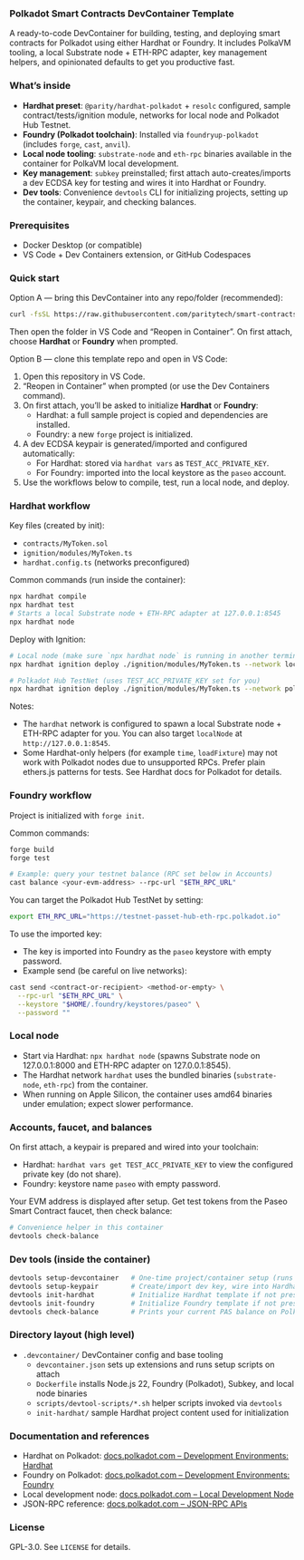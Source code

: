 ### Polkadot Smart Contracts DevContainer Template

A ready-to-code DevContainer for building, testing, and deploying smart contracts for Polkadot using either Hardhat or Foundry. It includes PolkaVM tooling, a local Substrate node + ETH-RPC adapter, key management helpers, and opinionated defaults to get you productive fast.

### What’s inside
- **Hardhat preset**: `@parity/hardhat-polkadot` + `resolc` configured, sample contract/tests/ignition module, networks for local node and Polkadot Hub Testnet.
- **Foundry (Polkadot toolchain)**: Installed via `foundryup-polkadot` (includes `forge`, `cast`, `anvil`).
- **Local node tooling**: `substrate-node` and `eth-rpc` binaries available in the container for PolkaVM local development.
- **Key management**: `subkey` preinstalled; first attach auto-creates/imports a dev ECDSA key for testing and wires it into Hardhat or Foundry.
- **Dev tools**: Convenience `devtools` CLI for initializing projects, setting up the container, keypair, and checking balances.

### Prerequisites
- Docker Desktop (or compatible)
- VS Code + Dev Containers extension, or GitHub Codespaces

### Quick start

Option A — bring this DevContainer into any repo/folder (recommended):

```bash
curl -fsSL https://raw.githubusercontent.com/paritytech/smart-contracts-devcontainer/main/.devcontainer/fetch-devcontainer.sh | bash -s --
```

Then open the folder in VS Code and “Reopen in Container”. On first attach, choose **Hardhat** or **Foundry** when prompted.

Option B — clone this template repo and open in VS Code:
1. Open this repository in VS Code.
2. “Reopen in Container” when prompted (or use the Dev Containers command).
3. On first attach, you’ll be asked to initialize **Hardhat** or **Foundry**:
   - Hardhat: a full sample project is copied and dependencies are installed.
   - Foundry: a new `forge` project is initialized.
4. A dev ECDSA keypair is generated/imported and configured automatically:
   - For Hardhat: stored via `hardhat vars` as `TEST_ACC_PRIVATE_KEY`.
   - For Foundry: imported into the local keystore as the `paseo` account.
5. Use the workflows below to compile, test, run a local node, and deploy.

### Hardhat workflow
Key files (created by init):
- `contracts/MyToken.sol`
- `ignition/modules/MyToken.ts`
- `hardhat.config.ts` (networks preconfigured)

Common commands (run inside the container):
```bash
npx hardhat compile
npx hardhat test
# Starts a local Substrate node + ETH-RPC adapter at 127.0.0.1:8545
npx hardhat node
```

Deploy with Ignition:
```bash
# Local node (make sure `npx hardhat node` is running in another terminal)
npx hardhat ignition deploy ./ignition/modules/MyToken.ts --network localNode

# Polkadot Hub TestNet (uses TEST_ACC_PRIVATE_KEY set for you)
npx hardhat ignition deploy ./ignition/modules/MyToken.ts --network polkadotHubTestnet
```

Notes:
- The `hardhat` network is configured to spawn a local Substrate node + ETH-RPC adapter for you. You can also target `localNode` at `http://127.0.0.1:8545`.
- Some Hardhat-only helpers (for example `time`, `loadFixture`) may not work with Polkadot nodes due to unsupported RPCs. Prefer plain ethers.js patterns for tests. See Hardhat docs for Polkadot for details.

### Foundry workflow
Project is initialized with `forge init`.

Common commands:
```bash
forge build
forge test

# Example: query your testnet balance (RPC set below in Accounts)
cast balance <your-evm-address> --rpc-url "$ETH_RPC_URL"
```

You can target the Polkadot Hub TestNet by setting:
```bash
export ETH_RPC_URL="https://testnet-passet-hub-eth-rpc.polkadot.io"
```

To use the imported key:
- The key is imported into Foundry as the `paseo` keystore with empty password.
- Example send (be careful on live networks):
```bash
cast send <contract-or-recipient> <method-or-empty> \
  --rpc-url "$ETH_RPC_URL" \
  --keystore "$HOME/.foundry/keystores/paseo" \
  --password ""
```

### Local node
- Start via Hardhat: `npx hardhat node` (spawns Substrate node on 127.0.0.1:8000 and ETH-RPC adapter on 127.0.0.1:8545).
- The Hardhat network `hardhat` uses the bundled binaries (`substrate-node`, `eth-rpc`) from the container.
- When running on Apple Silicon, the container uses amd64 binaries under emulation; expect slower performance.

### Accounts, faucet, and balances
On first attach, a keypair is prepared and wired into your toolchain:
- Hardhat: `hardhat vars get TEST_ACC_PRIVATE_KEY` to view the configured private key (do not share).
- Foundry: keystore name `paseo` with empty password.

Your EVM address is displayed after setup. Get test tokens from the Paseo Smart Contract faucet, then check balance:
```bash
# Convenience helper in this container
devtools check-balance
```

### Dev tools (inside the container)
```bash
devtools setup-devcontainer   # One-time project/container setup (runs automatically on attach)
devtools setup-keypair        # Create/import dev key, wire into Hardhat/Foundry, print faucet hint
devtools init-hardhat         # Initialize Hardhat template if not present
devtools init-foundry         # Initialize Foundry template if not present
devtools check-balance        # Prints your current PAS balance on Polkadot Hub TestNet
```

### Directory layout (high level)
- `.devcontainer/` DevContainer config and base tooling
  - `devcontainer.json` sets up extensions and runs setup scripts on attach
  - `Dockerfile` installs Node.js 22, Foundry (Polkadot), Subkey, and local node binaries
  - `scripts/devtool-scripts/*.sh` helper scripts invoked via `devtools`
  - `init-hardhat/` sample Hardhat project content used for initialization

### Documentation and references
- Hardhat on Polkadot: [docs.polkadot.com – Development Environments: Hardhat](https://docs.polkadot.com/develop/smart-contracts/dev-environments/hardhat/)
- Foundry on Polkadot: [docs.polkadot.com – Development Environments: Foundry](https://docs.polkadot.com/develop/smart-contracts/dev-environments/foundry/)
- Local development node: [docs.polkadot.com – Local Development Node](https://docs.polkadot.com/develop/smart-contracts/local-development-node/)
- JSON-RPC reference: [docs.polkadot.com – JSON-RPC APIs](https://docs.polkadot.com/develop/smart-contracts/json-rpc-apis/)

### License
GPL-3.0. See `LICENSE` for details.
